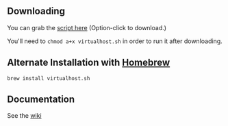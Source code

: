 ## Downloading

You can grab the [script here](https://github.com/virtualhost/virtualhost.sh/raw/master/virtualhost.sh) (Option-click to download.)

You'll need to `chmod a+x virtualhost.sh` in order to run it after downloading.

## Alternate Installation with [Homebrew](http://brew.sh)

    brew install virtualhost.sh

## Documentation

See the [wiki](https://github.com/virtualhost/virtualhost.sh/wiki/_pages)

